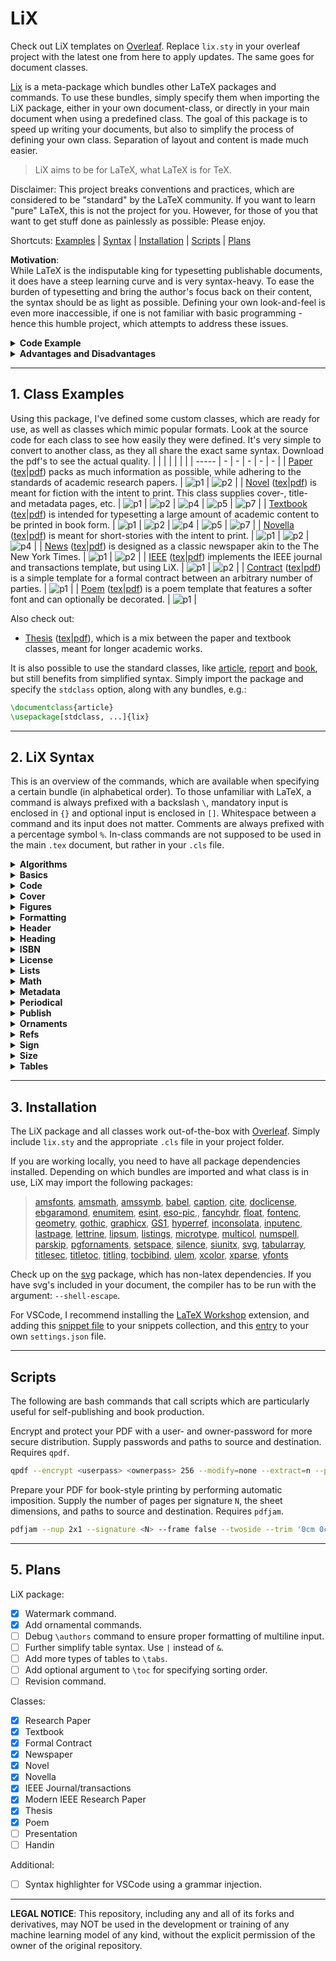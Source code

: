 # LiX <!-- omit in toc -->

Check out LiX templates on [Overleaf](https://www.overleaf.com/latex/templates?q=lix). Replace `lix.sty` in your overleaf project with the latest one from here to apply updates. The same goes for document classes.

[Lix](lix.sty) is a meta-package which bundles other LaTeX packages and commands. To use these bundles, simply specify them when importing the LiX package, either in your own document-class, or directly in your main document when using a predefined class. The goal of this package is to speed up writing your documents, but also to simplify the process of defining your own class. Separation of layout and content is made much easier.

> LiX aims to be for LaTeX, what LaTeX is for TeX.

Disclaimer: This project breaks conventions and practices, which are considered to be "standard" by the LaTeX community. If you want to learn "pure" LaTeX, this is not the project for you. However, for those of you that want to get stuff done as painlessly as possible: Please enjoy.

Shortcuts: [Examples](#examples) | [Syntax](#syntax) | [Installation](#installation) | [Scripts](#scripts) | [Plans](#plans)

**Motivation**: \
While LaTeX is the indisputable king for typesetting publishable documents, it does have a steep learning curve and is very syntax-heavy. To ease the burden of typesetting and bring the author's focus back on their content, the syntax should be as light as possible. Defining your own look-and-feel is even more inaccessible, if one is not familiar with basic programming -  hence this humble project, which attempts to address these issues.

<details><summary><b>Code Example</b></summary>
Say, we want to setup a book with the US letter size and a very specific margin, It should have both front and back cover art with a title, a subtitle, multiple authors, etc, which should be added to the pdf-metadata. We would also like a page containing formal information, such as licensing and an ISBN-code and maybe a barcode. We want to be able to include centered, scaled figures and syntax-highlighted code blocks, both captioned. We would also like the document to be in Danish, following specific hyphenation rules, etc.

All that can be achieved by this:
```latex
\documentclass{thesis} % Or any of the other document classes.

% Document configuration.
\lang      {english}
\size      {a4}
\cover     {path/to/front.pdf}{path/to/back.pdf}
\margins   {22mm}{20mm}{21mm}{40mm}
\title     {A Cool Title}
\subtitle  {And a Cool Subtitle}
\authors   {Nicklas Vraa}{Another Guy}{And Another}
\date      {01/01/2023}
\isbn      {123456789}
\license   {CC}{nc}{3.0}{My Company}
\edition   {3}{2023}
\watermark {DRAFT}{black!10}
\shield    {copyrighted}
% ...

\begin{document}
% ... No need for \maketitle or anything else.

\toc % Include table-of-contents

\h{Introduction} % Level-1 heading.
% ...

\hh{Motivation} % Level-2 heading.
% ...

    % Simple code-snippet inclusion.
    \code{my_snippet}{python}{
    import numpy as np
    % ...
    }{This code does this and that...}

% ...

    % One-line figure import that supports jpg, png, svg, pdf, etc.
    \fig{ny_figure}{0.8}{path/to/image.png}{This figures explains how...}

% ...

\end{document}
```
Imagine the LaTeX code, you would have to write to achieve the same - even when using appropriate packages. The layout of each element should be customized by defining a custom class that builds on top of one of the standard classes. Examples are shown later.

</details>

<details><summary><b>Advantages and Disadvantages</b></summary>

Advantages:
- The source code of a document becomes as easy to read and understand as Markdown and is drastically shorter.
- The style of a document is completely separated from its content, and keeping a consistent style is simpler.
- Configuring your document is simpler, because you don't interface directly with individual packages, which may employ different syntax.
- Creating your own class, which implements a custom look-and-feel, is much easier.

Disadvantages:
- If one wants to change their document into a class that has not been defined using this package, there may be difficulties when compiling. To address this, I've recreated the `IEEEtran` class, as a reference for how to reimplement an existing look using LiX.
- You do not have the extreme fine-grained control over your custom class, as you would with pure LaTeX.
- The command names are not as descriptive as standard LaTeX. Minimal impact on source-code readability was prioritized.

</details>

---
## 1. Class Examples <a name="examples"></a>
Using this package, I've defined some custom classes, which are ready for use, as well as classes which mimic popular formats. Look at the source code for each class to see how easily they were defined. It's very simple to convert to another class, as they all share the exact same syntax. Download the pdf's to see the actual quality.
|  |   |   |   |   |   |
| ----- | - | - | - | - | - |
| [Paper](classes/custom_classes/paper.cls) ([tex](classes/custom_classes/paper_example.tex)\|[pdf](classes/custom_classes/paper_example.pdf)) packs as much information as possible, while adhering to the standards of academic research papers. | ![p1](screenshots/paper/p1.png) | ![p2](screenshots/paper/p2.png) |
| [Novel](classes/custom_classes/novel.cls) ([tex](classes/custom_classes/novel_example.tex)\|[pdf](classes/custom_classes/novel_example.pdf)) is meant for fiction with the intent to print. This class supplies cover-, title- and metadata pages, etc. | ![p1](screenshots/novel/p1.png) | ![p2](screenshots/novel/p2.png) | ![p4](screenshots/novel/p4.png) | ![p5](screenshots/novel/p5.png) | ![p7](screenshots/novel/p7.png) |
| [Textbook](classes/custom_classes/textbook.cls) ([tex](classes/custom_classes/textbook_example.tex)\|[pdf](classes/custom_classes/textbook_example.pdf)) is intended for typesetting a large amount of academic content to be printed in book form. | ![p1](screenshots/textbook/p1.png) | ![p2](/screenshots/textbook/p2.png) | ![p4](screenshots/textbook/p4.png) | ![p5](screenshots/textbook/p5.png) | ![p7](screenshots/textbook/p7.png) |
| [Novella](classes/custom_classes/novella.cls) ([tex](classes/custom_classes/novella_example.tex)\|[pdf](classes/custom_classes/novella_example.pdf)) is meant for short-stories with the intent to print. | ![p1](screenshots/novella/p1.png) | ![p2](screenshots/novella/p2.png) | ![p4](screenshots/novella/p3.png) |
| [News](classes/custom_classes/news.cls) ([tex](classes/custom_classes/news_example.tex)\|[pdf](classes/custom_classes/news_example.pdf)) is designed as a classic newspaper akin to the The New York Times. | ![p1](screenshots/news/p1.png) | ![p2](screenshots/news/p2.png) |
| [IEEE](classes/popular_classes/ieee.cls) ([tex](classes/popular_classes/ieee_example.tex)\|[pdf](classes/popular_classes/ieee_example.pdf)) implements the IEEE journal and transactions template, but using LiX. | ![p1](screenshots/ieee/p1.png) | ![p2](screenshots/ieee/p2.png) |
| [Contract](classes/custom_classes/contract.cls) ([tex](classes/custom_classes/contract_example.tex)\|[pdf](classes/custom_classes/contract_example.pdf)) is a simple template for a formal contract between an arbitrary number of parties. | ![p1](screenshots/contract/p1.png) |
| [Poem](classes/custom_classes/poem.cls) ([tex](classes/custom_classes/poem_example.tex)\|[pdf](classes/custom_classes/poem_example.pdf)) is a poem template that features a softer font and can optionally be decorated. | ![p1](screenshots/poem/p1.png) |


Also check out:
- [Thesis](classes/custom_classes/thesis.cls) ([tex](classes/custom_classes/thesis_example.tex)\|[pdf](classes/custom_classes/thesis_example.pdf)), which is a mix between the paper and textbook classes, meant for longer academic works.


It is also possible to use the standard classes, like [article](classes/standard_classes/article_example.tex), [report](classes/standard_classes/report_example.tex) and [book](classes/standard_classes/book_example.tex), but still benefits from simplified syntax. Simply import the package and specify the `stdclass` option, along with any bundles, e.g.:
```latex
\documentclass{article}
\usepackage[stdclass, ...]{lix}
```

---
## 2. LiX Syntax <a name="syntax"></a>
This is an overview of the commands, which are available when specifying a certain bundle (in alphabetical order). To those unfamiliar with LaTeX, a command is always prefixed with a backslash `\`, mandatory input is enclosed in `{}` and optional input is enclosed in `[]`. Whitespace between a command and its input does not matter. Comments are always prefixed with a percentage symbol `%`. In-class commands are not supposed to be used in the main `.tex` document, but rather in your `.cls` file.

<details><summary><b>Algorithms</b></summary>

Insert algorithms into your document. Simply type your algorithm in plain text and mix in math typesetting whenever you require, between `$`-signs. No need for any escaped `\keywords`.
```latex
...
    \algo{label}{
    % Your algorithm.
    % $some+math$
    }{caption}
...
```
Algorithms will be subtly highlighted. A label is mandatory, but caption is optional. Indent the block four spaces, as these will be gobbled (removed) in the resulting pdf. This is for better readability in the source file. I recommend indenting all algorithms, tables, figures, etc., to better distinguish them from regular text.

</details>

<details><summary><b>Basics</b></summary>

A collection of essential commands and aliases.

- `\abstract{summary of findings}` \
  Alias: \blurb{...} (for books).
- `\add{path/to/file.tex/pdf}` \
  Inserts the tex-code from the given file, exactly like `\input{}`, but also handles pdf files, which are inserted as pages. If starred, i.e. `add*{}`, the given pdf will become the background of the current page.
- `anchor{position}{...}` \
  Aligns its content either `left`, `right` or `center`.
- `\authors{first}{second}{...}{sixth}` \
  Handles six entries. Alias: \author{...}.
- `\by{name}{email}{path/to/image.png}` \
  Byline, image is optional.
- `\date{01/01/2023}` \
  The command \today is available.
- `\idnum{123456789}` \
  Could be any alphanumeric.
- `\keywords{this, that, ...}` \
  Alias: \subjects {this, that, ...}.
- `\lang{language}{cus-tom, hyphena-tion, rules}` \
  Localizes text and sets hyphenation rules. Custom list is optional.
- `\subtitle{Some Buzzwords}` \
  Alias: \slogan{...}.
- `\title{A Catchy Title}` \
  Alias: \publication {...}.
- `\toc` \
  Generate table of contents.
- `\url{text}{link}` \
  E.g. {label}{actual url}
- `\cols{n}{...}` \
  Horizontally align content. \
  Use `\begin{columns}{n} ... \end{columns}` if `\cols` doesn't work. \
- `\watermark{Text}{color!opacity}` \
  Add text-based watermark, e.g. `DRAFT`, or `CONFIDENTIAL` with an optionally specified color and opacity, e.g. `blue!100`. Defaults to `gray!50`, if not specified.
- `\shield{Text}{opacity}` \
  Overlays every page with an invisible wall of text to prevent easy extraction of text, i.e. copy-pasting. Opacity is optional and between 0 (invisible) and 1 (black). E.g. `\shield{COPYRIGHTED, NICE TRY}`.
- `\np` and `\bl` \
  The first is an alias for `\newpage` and the second forces a blank line.

In-class commands:
- `\authorfont{\...}` \
  Apply styling commands to the author text.
- `\use{pkg1, pkg2, ..., pkgN}` \
  Import packages. Simpler alias of \usepackage.
- `\wrap{prepend...}{append...}` \
  Insert code immediately after \begin{document} and (optionally) immediately before \end{document}.

</details>

<details><summary><b>Code</b></summary>

Insert internal code blocks into your document.
```latex
...
    \code{label}{language}{
    % Your code.
    }{caption}
...
```
Or import external code from a file using the starred version.
```latex
\code*{label}{language}{path/to/file}{caption}
```

Code-blocks will be subtly highlighted according to the given language. A label is mandatory, but caption is optional. For no highlighting, set the language to `text`. For internal code block, indent the block four spaces, as these will be gobbled (removed) in the resulting pdf. This is for better readability in the source file. I recommend indenting all code-blocks, tables, figures, etc., to better distinguish them from regular text.

</details>

<details><summary><b>Cover</b></summary>

Add a cover to your document, as in the front and back of a book.
- `\cover{path/to/front.pdf}{path/to/back.pdf}` \
  The images have to be pdf-files. The starred version will **not** print the title, author, etc. on top of the cover. This is useful, if the cover already includes these. Should be called before `\begin{document}`.

In-class commands:
- `\addFrontCover`
- `\addBackCover`

</details>

<details><summary><b>Figures</b></summary>

Place figures, i.e. images and illustrations in your document.
- `\fig{label}{scale}{path}{caption}` \
  Places your figure at the spot where it's called, if possible. The command is file-format agnostic i.e. it works the same for both regular images and vector graphics. Scale is from 1% to 100% of the current column-width, i.e. from 0.01 to 1. Caption is optional.

</details>

<details><summary><b>Formatting</b></summary>

These command names were chosen to ensure that the readability of the source code is minimally affected.
- `\b{...}` (b)old text.
- `\c{...}` (c)ode/mono inline.
- `\i{...}` (i)talic text.
- `\l{...}` (l)arge letter.
- `\m{...}` (m)ath inline.
- `\s{...}` (s)trikeout.
- `\u{...}` (u)nderline.

</details>

<details><summary><b>Header</b></summary>

Add a strip of text to the top of each page.
- `\header{left}{center}{right}`

</details>

<details><summary><b>Heading</b></summary>

Add headings to the document.
- `\h{...}` Level one heading.
- `\hh{...}` Level two heading.
- `\hhh{...}` Level three heading.
- `\hhhh{...}` Level four heading.

Top-level headings will act like chapters in book-like classes, but as sections in article-like classes. Headings will be numbered, unless a `*` is added to the command, e.g. `\h*{...}`. The regular commands, like `\chapter` and `\section` can still be used along with their starred counterparts.

- `\start{odd/even}` \
  Applicable to book-like classes only. It will instruct the compiler to add blank pages such that chapters always start on odd or even pages. In western bookbinding, it is traditional to have chapters start on odd (recto) pages. If this command is not used, no blank pages will be added.

In-class commands:
- `addheadingseparator{type}` will separate numbering from the actual heading with either a `line` or a final `dot` after the number.

</details>

<details><summary><b>ISBN</b></summary>

Add an ISBN-code along with a corresponding barcode to your document. Should be called before `\begin{document}`.
- `\isbn{978-0201529838}`

</details>

<details><summary><b>License</b></summary>

Add a license to your document with an automatically generated copyright statement based on the input to the command. Should be called before `\begin{document}`.
- `\license{type}{modifiers}{version}{holder}` \
  An overview of the possible inputs the command. E.g \license{CC}{by-nc-sa}{3.0}. \
  The Copyright holder is optional.
  | Types | Modifiers | Versions |
  |-------|-----------|----------|
  | Creative Commons: `CC` | Attribution: `by` <br> ShareAlike: `sa` <br> NoDerivatives: `nd` <br> NonCommercial: `nc` <br> | Universal: `1.0` <br> Unported: `3.0` <br> International: `4.0` |

</details>

<details><summary><b>Lists</b></summary>

Add lists to your document. It is possible to nest lists.
```latex
\items{
    \item Something
    \item Another thing.
    \items*{
        \item Something else
        \item The final thing.
    }
}[nosep]
```
`items{...}` will be numbered, and `items*{...}` will be bullet points. The optional `[nosep]` option will remove the line spacing between the items. 

</details>

<details><summary><b>Math</b></summary>

Add math-blocks to your document.
```latex
\math{label}{
    % Regular latex math.
}
```
The label is required and the math block will be numbered. These are shortcut commands in the math environment:
- `diff{f}{x}` $\frac{d f}{d x}$ (derivative)
- `diff*{f}{x}` $\frac{\partial f}{\partial x}$ (partial derivative)
- `\mean{x}` $\rightarrow \overline{x}$
- `\Re` $\rightarrow \mathbb{R}$ (Real set)
- `\Im` $\rightarrow \mathbb{I}$ (Imaginary set)
- `\N` $\rightarrow \mathbb{N}$ (Natural set)
- `\Z` $\rightarrow \mathbb{Z}$ (Integer set)
- `\Q` $\rightarrow \mathbb{Q}$ (Rational set)
- `\C` $\rightarrow \mathbb{C}$ (Complex set)
- `\epsilon` $\rightarrow \varepsilon$ (varepsilon)

</details>

<details><summary><b>Metadata</b></summary>

If this bundle is loaded, it will automatically fill in the metadata fields of the pdf, like the title, subject, keywords etc.

</details>

<details><summary><b>Periodical</b></summary>

Add various elements relating to documents that are periodicals, like a newspaper. Should be called before `\begin{document}`.

- `\cost{\$9.99}` \
  Add a price tag.
- `\issue{123}` \
  Add in issue number.
- `\location{Copenhagen}` \
  Add a location specifier.
- `\volume{123}` \
  Add a volume number.

</details>

<details><summary><b>Publish</b></summary>

Add various elements relating to documents that are published in book-form, like a novel. Should be called before `\begin{document}`.

- `\dedicate{dedicatee}{message}` \
  Dedicate your document to someone, along with an optional message.
- `\edition{123}{year}` \
  Specify the edition of the document and the year it was published.
- `\note{longer author's note}` \
  Add an author's note.
- `\publisher{your publishing company}` \
  Specify the publisher of your document.
- `\thank{people or organizations}` \
  Thank someone in your document.
- `\epigraph{poem or quotation}` \
  Add a short paragraph of informal text that suggests the theme of the book.
- `\endpages{N}{M}` \
  Add N blank pages to the start and optionally M blank pages to the end of the document. This is mostly useful when printing and binding the document into a book.

In-class commands (for creating custom classes): `\addFrontCover`, `\addBackCover`, `\addFormalPage`, `\addCorners`, `\addBorders`, `\addEpigraph`, `\addBlanks`.

</details>

<details><summary><b>Ornaments</b></summary>

Add ornamental elements all pages of the document. Browse the types of ornaments are available in the documentation for the `pgfornaments` package. Check out the [poem](classes/custom_classes/poem_example.pdf) class for a visual example.
- `\corners{ornament_id}{color!opacity}{width}{padding}` \
  Add ornaments to all four corners of all pages. Only the ID is mandatory.
- `\borders{ornament_id}{color!opacity}{width}{padding}` \
  Add ornaments to all four sides of all pages. Only the ID is mandatory.

</details>

<details><summary><b>Refs</b></summary>

Reference internal elements and cite external sources from your bibliography.
- `\at{label}` \
  Reference your figures, tables, math-blocks, headings, code-blocks, etc. using your own labels.
- `\At{label}` \
  Uppercase equivalent of \r.
- `\cite{your_source}` \
  As defined in your bibliography file.
- `\bib{path/to/refs}{style}` \
  Specify and print your bibliography in a given style. \
  Styles: `abbrv`, `acm`, `alpha`, `apalike`, `ieeetr`, `plain`, `siam`, `unsrt` \
  Default to `unsrt` (in order of appearance). \
  Do not include the `.bib` extension when specifying the path. \
  Adding a `*` to the command, i.e. `\bib*{...}` will print the entire given bibliography, regardless of whether entries have been explicitly referenced in your document.

In-class commands:
- `\bibfont{\...}` \
  Apply styling commands to the bibliography text.

</details>

<details><summary><b>Sign</b></summary>

Place signature fields in your document.
- `sign{name}{designation}` \
  E.g. \sign{Nicklas Vraa}{CEO of the Universe}. To place multiple fields on the same line, don't leave a blank line between command calls.

</details>

<details><summary><b>Size</b></summary>

These are commands for setting up the basic layout characteristics of your document. Should be called before `\begin{document}`.
- `\size{standard}{orientation}` \
  Set the dimensions and orientation of your document by specifying standards. E.g \size{a4}{portrait}.
  | ISO-A | ISO-B | ISO-C | ANSI | US | Orientation |
  |-------|-------|-------|------|----|-------------|
  | `a0` <br> `a1` <br> ... <br> `a6` | `b0` <br> `b1` <br> ... <br> `b6` | `c0` <br> `c1` <br> ... <br> `c6` | `ansia` <br> `ansib` <br> ... <br> `ansie` | `letter` <br> `executive` <br> `legal` | `portrait` <br> `landscape` |

  Alternatively, use `\size{custom}{width}{height}`, e.g. `\size{custom}{6in}{9in}`.
- `\margins{top}{bot}{inner}{outer}` \
  Alternatively, the margins may be specified as `{all}`, `{topbot}{innerouter}`, `{top}{bot}{innerouter}`. When doing double-sided printing, the inner margin is often wider than the outer margin to allow for space to bind pages together. For single-sided printing and digital-only documents, the inner and outer margins are almost always equal.

</details>

<details><summary><b>Tables</b></summary>

There are three types. These three tables will cover 90% of your table-needs, but you have access to the full power of the tabularray package for more complicated tables. The `&` symbol separates items and `\\` separates rows. Caption is optional.
```latex
\tabs{label}{type}{
    % Your table content.
}{caption}
```
Types:
- `cols`: Classic table, the top row acts as the header.
- `rows`: The left-most column acts as the header.
- `grid`: Both the top row and left-most column act as headers.

Formatting code for the table may also be given explicitly in the type field.

</details>

---
## 3. Installation <a name="installation"></a>
The LiX package and all classes work out-of-the-box with [Overleaf](https://www.overleaf.com). Simply include `lix.sty` and the appropriate `.cls` file in your project folder.

If you are working locally, you need to have all package dependencies installed. Depending on which bundles are imported and what class is in use, LiX may import the following packages:

> [amsfonts](https://ctan.org/pkg/amsfonts), [amsmath](https://ctan.org/pkg/amsmath), [amssymb](https://ctan.org/pkg/amsfonts), [babel](https://ctan.org/pkg/babel), [caption](https://ctan.org/pkg/caption), [cite](https://ctan.org/pkg/cite), [doclicense](https://ctan.org/pkg/doclicense), [ebgaramond](https://ctan.org/pkg/ebgaramond), [enumitem](https://ctan.org/pkg/enumitem), [esint](https://ctan.org/pkg/esint), [eso-pic](https://ctan.org/pkg/eso-pic),, [fancyhdr](https://ctan.org/pkg/fancyhdr), [float](https://ctan.org/pkg/float), [fontenc](https://ctan.org/pkg/fontenc), [geometry](https://ctan.org/pkg/geometry), [gothic](https://ctan.org/pkg/gothic), [graphicx](https://ctan.org/pkg/graphics), [GS1](https://ctan.org/pkg/gs1), [hyperref](https://ctan.org/pkg/hyperref), [inconsolata](https://ctan.org/pkg/inconsolata), [inputenc](https://ctan.org/pkg/inputenc), [lastpage](https://ctan.org/pkg/lastpage), [lettrine](https://ctan.org/pkg/lettrine), [lipsum](https://ctan.org/pkg/lipsum), [listings](https://ctan.org/pkg/listings), [microtype](https://ctan.org/pkg/microtype), [multicol](https://ctan.org/pkg/multicol), [numspell](https://ctan.org/pkg/numspell), [parskip](https://ctan.org/pkg/parskip), [pgfornaments](https://ctan.org/pkg/pgfornament), [setspace](https://ctan.org/pkg/setspace), [silence](https://ctan.org/pkg/silence), [siunitx](https://ctan.org/pkg/siunitx), [svg](https://ctan.org/pkg/svg), [tabularray](https://ctan.org/pkg/tabularray), [titlesec](https://ctan.org/pkg/titlesec), [titletoc](https://ctan.org/pkg/titletoc), [titling](https://ctan.org/pkg/titling), [tocbibind](https://ctan.org/pkg/tocbibind), [ulem](https://ctan.org/pkg/ulem), [xcolor](https://ctan.org/pkg/xcolor), [xparse](https://ctan.org/pkg/xparse), [yfonts](https://ctan.org/pkg/yfonts)

Check up on the [svg](https://ctan.org/pkg/svg?lang=en) package, which has non-latex dependencies. If you have svg's included in your document, the compiler has to be run with the argument: `--shell-escape`.

For VSCode, I recommend installing the [LaTeX Workshop](https://github.com/James-Yu/LaTeX-Workshop) extension, and adding this [snippet file](additional/lix.code-snippets) to your snippets collection, and this [entry](additional/settings.json) to your own `settings.json` file.

---
## Scripts <a name="scripts"></a>
The following are bash commands that call scripts which are particularly useful for self-publishing and book production.

Encrypt and protect your PDF with a user- and owner-password for more secure distribution. Supply passwords and paths to source and destination. Requires `qpdf`.
```bash
qpdf --encrypt <userpass> <ownerpass> 256 --modify=none --extract=n --print=none -- <source>.pdf <dest>.pdf
```

Prepare your PDF for book-style printing by performing automatic imposition. Supply the number of pages per signature `N`, the sheet dimensions, and paths to source and destination. Requires `pdfjam`.
```bash
pdfjam --nup 2x1 --signature <N> --frame false --twoside --trim '0cm 0cm 0cm 0cm' --clip true --quiet --keepinfo --papersize '{<height>,<2*width>}' --tidy --landscape --longedge --outfile <dest>.pdf <source>.pdf
```

---
## 5. Plans <a name="plans"></a>
LiX package:
- [x] Watermark command.
- [x] Add ornamental commands.
- [ ] Debug `\authors` command to ensure proper formatting of multiline input.
- [ ] Further simplify table syntax. Use `|` instead of `&`.
- [ ] Add more types of tables to `\tabs`.
- [ ] Add optional argument to `\toc` for specifying sorting order.
- [ ] Revision command.

Classes:
- [x] Research Paper
- [x] Textbook
- [x] Formal Contract
- [x] Newspaper
- [x] Novel
- [x] Novella
- [x] IEEE Journal/transactions
- [x] Modern IEEE Research Paper
- [x] Thesis
- [x] Poem
- [ ] Presentation
- [ ] Handin

Additional:
- [ ] Syntax highlighter for VSCode using a grammar injection.

---
**LEGAL NOTICE**: This repository, including any and all of its forks and derivatives, may NOT be used in the development or training of any machine learning model of any kind, without the explicit permission of the owner of the original repository.
